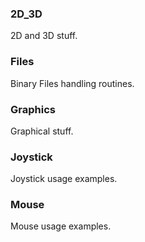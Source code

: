 ### 2D_3D
2D and 3D stuff.

### Files
Binary Files handling routines.

### Graphics
Graphical stuff.

### Joystick
Joystick usage examples.

### Mouse
Mouse usage examples.
